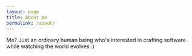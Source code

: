 ```yaml
---
layout: page
title: About me
permalink: /about/
---
```


Me? Just an ordinary human being who's interested in crafting software while watching the world evolves :)
